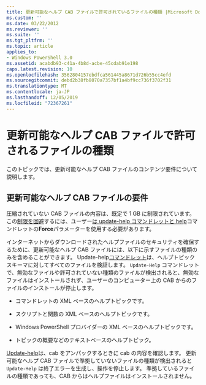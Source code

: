 ```yaml
---
title: 更新可能なヘルプ CAB ファイルで許可されているファイルの種類 |Microsoft Docs
ms.custom: ''
ms.date: 03/22/2012
ms.reviewer: ''
ms.suite: ''
ms.tgt_pltfrm: ''
ms.topic: article
applies_to:
- Windows PowerShell 3.0
ms.assetid: acabdb93-c41a-4b8d-acbe-45cdab91e198
caps.latest.revision: 10
ms.openlocfilehash: 3562804157ebdfca561445a8671d726b55cc4efd
ms.sourcegitcommit: debd2b38fb8070a7357bf1a4bf9cc736f3702f31
ms.translationtype: MT
ms.contentlocale: ja-JP
ms.lasthandoff: 12/05/2019
ms.locfileid: "72367261"
---
```

# <a name="file-types-permitted-in-an-updatable-help-cab-file"></a>更新可能なヘルプ CAB ファイルで許可されるファイルの種類

このトピックでは、更新可能なヘルプ CAB ファイルのコンテンツ要件について説明します。

## <a name="updatable-help-cab-file-requirements"></a>更新可能なヘルプ CAB ファイルの要件

圧縮されていない CAB ファイルの内容は、既定で 1 GB に制限されています。 この[制限を回避](/powershell/module/Microsoft.PowerShell.Core/Save-Help)するには、ユーザー[は update-help コマンドレットと help](/powershell/module/Microsoft.PowerShell.Core/Update-Help)コマンドレットの**Force**パラメーターを使用する必要があります。

インターネットからダウンロードされたヘルプファイルのセキュリティを確保するために、更新可能なヘルプ CAB ファイルには、以下に示すファイルの種類のみを含めることができます。 Update-help[コマンドレット](/powershell/module/Microsoft.PowerShell.Core/Update-Help)は、ヘルプトピックスキーマに対してすべてのファイルを検証します。 `Update-Help` コマンドレットで、無効なファイルや許可されていない種類のファイルが検出されると、無効なファイルはインストールされず、ユーザーのコンピューター上の CAB からのファイルのインストールが停止します。

- コマンドレットの XML ベースのヘルプトピックです。

- スクリプトと関数の XML ベースのヘルプトピックです。

- Windows PowerShell プロバイダーの XML ベースのヘルプトピックです。

- トピックの概要などのテキストベースのヘルプトピック。

[Update-help](/powershell/module/Microsoft.PowerShell.Core/Update-Help)は、cab をアンパックするときに cab の内容を確認します。 更新可能なヘルプ CAB ファイルで準拠していないファイルの種類が検出されると `Update-Help` は終了エラーを生成し、操作を停止します。 準拠しているファイルの種類であっても、CAB からはヘルプファイルはインストールされません。